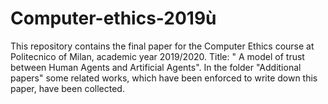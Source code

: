 # Computer-ethics-2019ù
This repository contains the final paper for the Computer Ethics course at Politecnico of Milan, academic year 2019/2020. Title: " A model of trust between Human Agents and Artificial Agents". In the folder "Additional papers" some related works, which have been enforced to write down this paper, have been collected.